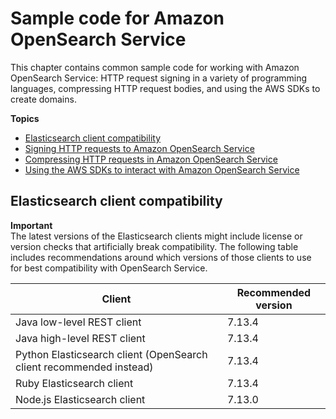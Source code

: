 # Sample code for Amazon OpenSearch Service<a name="samplecode"></a>

This chapter contains common sample code for working with Amazon OpenSearch Service: HTTP request signing in a variety of programming languages, compressing HTTP request bodies, and using the AWS SDKs to create domains\.

**Topics**
+ [Elasticsearch client compatibility](#client-compatibility)
+ [Signing HTTP requests to Amazon OpenSearch Service](request-signing.md)
+ [Compressing HTTP requests in Amazon OpenSearch Service](gzip.md)
+ [Using the AWS SDKs to interact with Amazon OpenSearch Service](configuration-samples.md)

## Elasticsearch client compatibility<a name="client-compatibility"></a>

**Important**  
The latest versions of the Elasticsearch clients might include license or version checks that artificially break compatibility\. The following table includes recommendations around which versions of those clients to use for best compatibility with OpenSearch Service\.


| Client | Recommended version | 
| --- | --- | 
| Java low\-level REST client |  7\.13\.4  | 
| Java high\-level REST client |  7\.13\.4  | 
| Python Elasticsearch client \(OpenSearch client recommended instead\) |  7\.13\.4  | 
|  Ruby Elasticsearch client  | 7\.13\.4 | 
| Node\.js Elasticsearch client |  7\.13\.0  | 